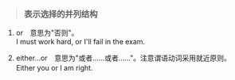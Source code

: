 >### 表示选择的并列结构
 	
1. or　意思为"否则"。 <br>
I must work hard, or I'll fail in the exam.

2. either…or　意思为"或者……或者……"。注意谓语动词采用就近原则。 <br>
Either you or I am right.
　
